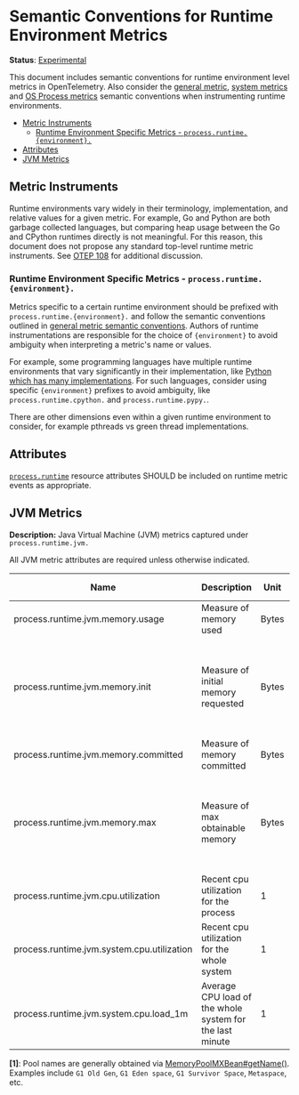 # Semantic Conventions for Runtime Environment Metrics

**Status**: [Experimental](../../document-status.md)

This document includes semantic conventions for runtime environment level
metrics in OpenTelemetry. Also consider the [general
metric](README.md#general-metric-semantic-conventions), [system
metrics](system-metrics.md) and [OS Process metrics](process-metrics.md)
semantic conventions when instrumenting runtime environments.

<!-- Re-generate TOC with `markdown-toc --no-first-h1 -i` -->

<!-- toc -->

- [Metric Instruments](#metric-instruments)
  * [Runtime Environment Specific Metrics - `process.runtime.{environment}.`](#runtime-environment-specific-metrics---processruntimeenvironment)
- [Attributes](#attributes)
- [JVM Metrics](#jvm-metrics)

<!-- tocstop -->

## Metric Instruments

Runtime environments vary widely in their terminology, implementation, and
relative values for a given metric. For example, Go and Python are both
garbage collected languages, but comparing heap usage between the Go and
CPython runtimes directly is not meaningful. For this reason, this document
does not propose any standard top-level runtime metric instruments. See [OTEP
108](https://github.com/open-telemetry/oteps/pull/108/files) for additional
discussion.

### Runtime Environment Specific Metrics - `process.runtime.{environment}.`

Metrics specific to a certain runtime environment should be prefixed with
`process.runtime.{environment}.` and follow the semantic conventions outlined in
[general metric semantic
conventions](README.md#general-metric-semantic-conventions). Authors of
runtime instrumentations are responsible for the choice of `{environment}` to
avoid ambiguity when interpreting a metric's name or values.

For example, some programming languages have multiple runtime environments
that vary significantly in their implementation, like [Python which has many
implementations](https://wiki.python.org/moin/PythonImplementations). For
such languages, consider using specific `{environment}` prefixes to avoid
ambiguity, like `process.runtime.cpython.` and `process.runtime.pypy.`.

There are other dimensions even within a given runtime environment to
consider, for example pthreads vs green thread implementations.

## Attributes

[`process.runtime`](../../resource/semantic_conventions/process.md#process-runtimes) resource attributes SHOULD be included on runtime metric events as appropriate.

## JVM Metrics

**Description:** Java Virtual Machine (JVM) metrics captured under `process.runtime.jvm.`

All JVM metric attributes are required unless otherwise indicated.

| Name                                           | Description                                              | Unit    | Unit ([UCUM](README.md#instrument-units)) | Instrument Type            | Value Type | Attribute Key | Attribute Values      |
|------------------------------------------------|----------------------------------------------------------|---------|-------------------------------------------|----------------------------|------------|---------------|-----------------------|
| process.runtime.jvm.memory.usage               | Measure of memory used                                   | Bytes   | `By`                                      | Asynchronous UpDownCounter | Int64      | type          | `"heap"`, `"nonheap"` |
|                                                |                                                          |         |                                           |                            |            | pool          | Name of pool [1]      |
| process.runtime.jvm.memory.init                | Measure of initial memory requested                      | Bytes   | `By`                                      | Asynchronous UpDownCounter | Int64      | type          | `"heap"`, `"nonheap"` |
|                                                |                                                          |         |                                           |                            |            | pool          | Name of pool [1]      |
| process.runtime.jvm.memory.committed           | Measure of memory committed                              | Bytes   | `By`                                      | Asynchronous UpDownCounter | Int64      | type          | `"heap"`, `"nonheap"` |
|                                                |                                                          |         |                                           |                            |            | pool          | Name of pool [1]      |
| process.runtime.jvm.memory.max                 | Measure of max obtainable memory                         | Bytes   | `By`                                      | Asynchronous UpDownCounter | Int64      | type          | `"heap"`, `"nonheap"` |
|                                                |                                                          |         |                                           |                            |            | pool          | Name of pool [1]      |
| process.runtime.jvm.cpu.utilization            | Recent cpu utilization for the process                   | 1       | 1                                         | Asynchronous Gauge         | Double     |               |                       |
| process.runtime.jvm.system.cpu.utilization     | Recent cpu utilization for the whole system              | 1       | 1                                         | Asynchronous Gauge         | Double     |               |                       |
| process.runtime.jvm.system.cpu.load_1m         | Average CPU load of the whole system for the last minute | 1       | 1                                         | Asynchronous Gauge         | Double     |               |                       |

**[1]**: Pool names are generally obtained via [MemoryPoolMXBean#getName()](https://docs.oracle.com/en/java/javase/11/docs/api/java.management/java/lang/management/MemoryPoolMXBean.html#getName()).
Examples include `G1 Old Gen`, `G1 Eden space`, `G1 Survivor Space`, `Metaspace`, etc.
